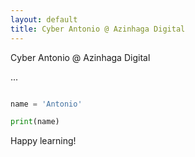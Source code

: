 ```yaml
---
layout: default
title: Cyber Antonio @ Azinhaga Digital
---
```


Cyber Antonio @ Azinhaga Digital

...

```python

name = 'Antonio'

print(name)

```

Happy learning!
